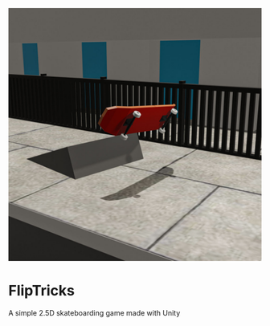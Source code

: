 ![Image of icon](https://github.com/warrjack/FlipTricks/blob/master/Screenshots/fliptricks.jpg)
# FlipTricks
A simple 2.5D skateboarding game made with Unity
